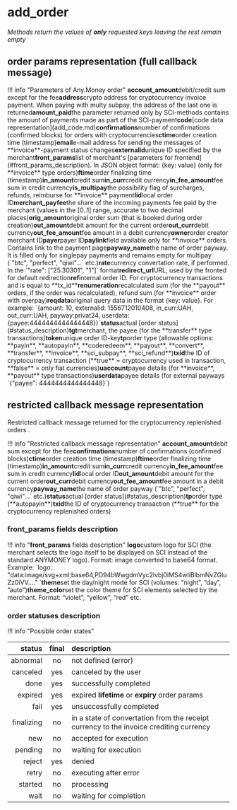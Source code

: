 # add\_order

_Methods return the values of **only** requested keys leaving the rest remain empty_

## order params representation \(full callback message\)

!!! info "Parameters of Any.Money order" **account\_amount**debit/credit sum except for the fee**address**crypto address for cryptocurrency invoice payment. When paying with multy subpay, the address of the last one is returned**amount\_paid**the parameter returned only by SCI-methods contains the amount of payments made as part of the SCI-payment**code**\[code data representation\]\(add\_code.md\)**confirmations**number of confirmations \(confirmed blocks\) for orders with cryptocurrencies**ctime**order creation time \(timestamp\)**email**e-mail address for sending the messages of \*\*invoice\*\*-payment status changes**externalid**unique ID specified by the merchant**front\_params**list of merchant's \[parameters for frontend\]\(\#front\_params\_description\). In JSON object format: {key: value} \(only for \*\*invoice\*\* type orders\)**ftime**order finalizing time \(timestamp\)**in\_amount**credit sum**in\_curr**credit currency**in\_fee\_amount**fee sum in credit currency**is\_multipay**the possibility flag of surcharges, refunds, reimburse for \*\*invoice\*\* payment**lid**local order ID**merchant\_payfee**the share of the incoming payments fee paid by the merchant \(values in the \[0..1\] range, accurate to two decimal places\)**orig\_amount**original order sum \(that is booked during order creation\)**out\_amount**debit amount for the current order**out\_curr**debit currency**out\_fee\_amount**fee amount in a debit currency**owner**order creator merchant ID**payer**payer ID**paylink**field available only for \*\*invoice\*\* orders. Contains link to the payment page**payway\_name**the name of order payway. It is filled only for singlepay payments and remains empty for multipay \(\`"btc", "perfect", "qiwi"...\` etc.\)**rate**currency convertation rate, if performed. In the \`"rate": \["25.30301", "1"\]\` format**redirect\_url**URL, used by the fronted for default redirection**ref**internal order ID. For cryptocurrency transactions and is equal to \*\*tx\_id\*\***renumeration**recalculated sum \(for the \*\*payout\*\* orders, if the order was recalculated\), refund sum \(for \*\*invoice\*\* order with overpay\)**reqdata**original query data in the format {key: value}. For example: \`{amount: 10, externalid: 1556712010408, in\_curr:UAH, out\_curr:UAH, payway:privat24, userdata: {payee:4444444444444448}}\`**status**actual \[order status\]\(\#status\_description\)**tgt**merchant, the payee \(for the \*\*transfer\*\* type transactions\)**token**unique order ID-key**tp**order type \(allowable options: \*\*payin\*\*, \*\*autopayin\*\*, \*\*coderedeem\*\*, \*\*payout\*\*, \*\*convert\*\*, \*\*transfer\*\*, \*\*invoice\*\*, \*\*sci\_subpay\*\*, \*\*sci\_refund\*\*\)**txid**the ID of cryptocurrency transaction \(\*\*true\*\* = cryptocurrency used in transaction, \*\*false\*\* = only fiat currencies\)**uaccount**payee details \(for \*\*invoice\*\*, \*\*payout\*\* type transactions\)**userdata**payee details \(for external payways \`{"payee": 4444444444444448}\`\)

## restricted callback message representation

Restricted callback message returned for the cryptocurrency replenished orders .

!!! info "Restricted callback message representation" **account\_amount**debit sum except for the fee**confirmations**number of confirmations \(confirmed blocks\)**ctime**order creation time \(timestamp\)**ftime**order finalizing time \(timestamp\)**in\_amount**credit sum**in\_curr**credit currency**in\_fee\_amount**fee sum in credit currency**lid**local order ID**out\_amount**debit amount for the current order**out\_curr**debit currency**out\_fee\_amount**fee amount in a debit currency**payway\_name**the name of order payway \(\`"btc", "perfect", "qiwi"...\` etc.\)**status**actual \[order status\]\(\#status\_description\)**tp**order type \(\*\*autopayin\*\*\)**txid**the ID of cryptocurrency transaction \(\*\*true\*\* for the cryptocurrency replenished orders\)

### front\_params fields description

!!! info "**front\_params** fields description" **logo**custom logo for SCI \(the merchant selects the logo itself to be displayed on SCI instead of the standard ANYMONEY logo\). Format: image converted to base64 format. Example: \`logo: "data:image/svg+xml;base64,PD94bWwgdmVyc2lvbj0iMS4wIiBlbmNvZGluZz0iVV...." \`**theme**set the day/night mode for SCI \(volumes: “night”, “day”, ”auto”\)**theme\_color**set the color theme for SCI elements selected by the merchant. Format: “violet”, “yellow”, “red” etc.

### order statuses description

!!! info "Possible order states"

| status | final | description |
| ---: | :---: | :--- |
| abnormal | no | not defined \(error\) |
| canceled | yes | canceled by the user |
| done | yes | successfully completed |
| expired | yes | expired **lifetime** or **expiry** order params |
| fail | yes | unsuccessfully completed |
| finalizing | no | in a state of convertation from the receipt currency to the invoice crediting currency |
| new | no | accepted for execution |
| pending | no | waiting for execution |
| reject | yes | denied |
| retry | no | executing after error |
| started | no | processing |
| wait | no | waiting for completion |

